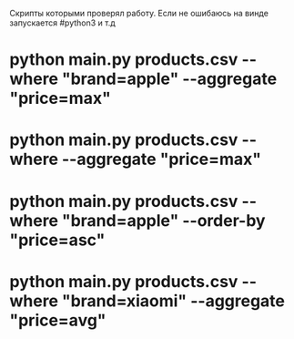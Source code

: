 Скрипты которыми проверял работу. Если не ошибаюсь на винде запускается  #python3 и т.д
# python main.py products.csv --where "brand=apple" --aggregate "price=max"
# python main.py products.csv --where --aggregate "price=max"
# python main.py products.csv --where "brand=apple" --order-by "price=asc"
# python main.py products.csv --where "brand=xiaomi" --aggregate "price=avg"




